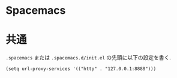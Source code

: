 Spacemacs
===

# 共通

`.spacemacs` または `.spacemacs.d/init.el` の先頭に以下の設定を書く.

```{lisp}
(setq url-proxy-services '(("http" . "127.0.0.1:8888")))
```

